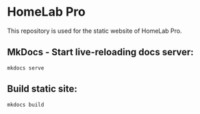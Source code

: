 # HomeLab Pro

This repository is used for the static website of HomeLab Pro.

## MkDocs - Start live-reloading docs server:
```
mkdocs serve
```

## Build static site:
```
mkdocs build
```
